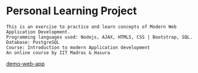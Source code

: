 # Personal Learning Project
~~~~~~~~~~~~~~~~~~~~~~~~~~~~~~~~~~~~~~~~~~~~~~~~~~~~~~~~~~~~~~~~~~~~~~~~~~~~~~~~~~~~~~~~~~
This is an exercise to practice and learn concepts of Modern Web Application Development.
Programming languages used: Nodejs, AJAX, HTML5, CSS | Bootstrap, SQL.
Database: PostgreSQL
Course: Introduction to modern Application development
An online course by IIT Madras & Hasura
~~~~~~~~~~~~~~~~~~~~~~~~~~~~~~~~~~~~~~~~~~~~~~~~~~~~~~~~~~~~~~~~~~~~~~~~~~~~~~~~~~~~~~~~~~~
[demo-web-app](http://dimpu47.imad.hasura-app.io/)
